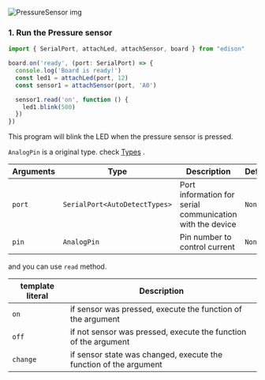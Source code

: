 
![PressureSensor img](/img/PressureSensor.svg)

### 1. Run the Pressure sensor

```ts
import { SerialPort, attachLed, attachSensor, board } from "edison"

board.on('ready', (port: SerialPort) => {
  console.log('Board is ready!')
  const led1 = attachLed(port, 12)
  const sensor1 = attachSensor(port, 'A0')

  sensor1.read('on', function () {
    led1.blink(500)
  })
})
```
This program will blink the LED when the pressure sensor is pressed.

`AnalogPin` is a original type. check [Types](/docs/Types/Types.md) .

| Arguments | Type   | Description      | Default |
|-----------|--------|------------------|---------|
| `port`      | `SerialPort<AutoDetectTypes>`  | Port information for serial communication with the device     | `None`    |
| `pin`      | `AnalogPin`  | Pin number to control current     | `None` |

and you can use `read` method.

| template literal       | Description  
|--------|-------|
| `on`   | if sensor was pressed, execute the function of the argument |
| `off`  | if not sensor was pressed, execute the function of the argument |
| `change` | if sensor state was changed, execute the function of the argument |
